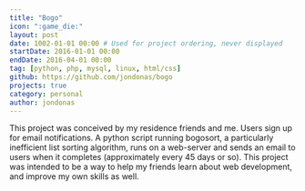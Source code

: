 ```yaml
---
title: "Bogo"
icon: ":game_die:"
layout: post
date: 1002-01-01 00:00 # Used for project ordering, never displayed
startDate: 2016-01-01 00:00
endDate: 2016-04-01 00:00
tag: [python, php, mysql, linux, html/css]
github: https://github.com/jondonas/bogo
projects: true
category: personal
author: jondonas
---
```


This project was conceived by my residence friends and me. Users sign up for email notifications. A python script running bogosort, a particularly inefficient list sorting algorithm, runs on a web-server and sends an email to users when it completes (approximately every 45 days or so). This project was intended to be a way to help my friends learn about web development, and improve my own skills as well.
